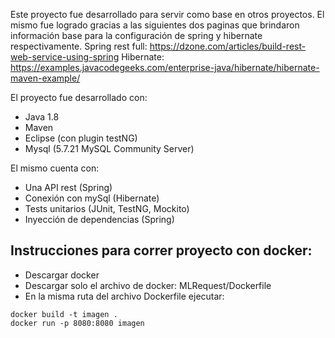 Este proyecto fue desarrollado para servir como base en otros proyectos. El mismo fue logrado gracias a las siguientes dos paginas que brindaron información base para la configuración de spring y hibernate respectivamente.
Spring rest full: https://dzone.com/articles/build-rest-web-service-using-spring
Hibernate: https://examples.javacodegeeks.com/enterprise-java/hibernate/hibernate-maven-example/


El proyecto fue desarrollado con:
* Java 1.8
* Maven
* Eclipse (con plugin testNG)
* Mysql (5.7.21 MySQL Community Server)

El mismo cuenta con:
* Una API rest (Spring)
* Conexión con mySql (Hibernate)
* Tests unitarios (JUnit, TestNG, Mockito)
* Inyección de dependencias (Spring)

## Instrucciones para correr proyecto con docker:
* Descargar docker
* Descargar solo el archivo de docker: MLRequest/Dockerfile
* En la misma ruta del archivo Dockerfile ejecutar:
```
docker build -t imagen .
docker run -p 8080:8080 imagen
```
